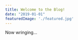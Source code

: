 ```yaml
---
title: Welcome to the Blog!
date: "2019-01-01"
featuredImage: './featured.jpg'
---
```


Now wringing...
